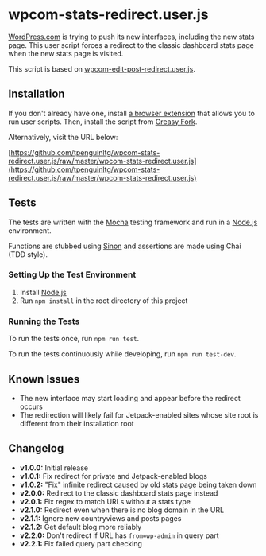 # wpcom-stats-redirect.user.js
[WordPress.com](https://wordpress.com/) is trying to push its new interfaces, including the new stats page. This user script forces a redirect to the classic dashboard stats page when the new stats page is visited.

This script is based on [wpcom-edit-post-redirect.user.js](https://github.com/tpenguinltg/wpcom-edit-post-redirect.user.js).

## Installation
If you don't already have one, install [a browser extension](https://greasyfork.org/en/help/installing-user-scripts) that allows you to run user scripts. Then, install the script from [Greasy Fork](https://greasyfork.org/en/scripts/8621-wordpress-com-classic-stats).

Alternatively, visit the URL below:

[https://github.com/tpenguinltg/wpcom-stats-redirect.user.js/raw/master/wpcom-stats-redirect.user.js](https://github.com/tpenguinltg/wpcom-stats-redirect.user.js/raw/master/wpcom-stats-redirect.user.js)

## Tests

The tests are written with the [Mocha][] testing framework and run in a [Node.js][] environment.

Functions are stubbed using [Sinon][] and assertions are made using Chai (TDD style).

[Mocha]: https://mochajs.org/
[Node.js]: https://nodejs.org/
[Sinon]: http://sinonjs.org/
[Chai]: http://chaijs.com/

### Setting Up the Test Environment

1. Install [Node.js]
2. Run `npm install` in the root directory of this project

### Running the Tests

To run the tests once, run `npm run test`.

To run the tests continuously while developing, run `npm run test-dev`.


## Known Issues
* The new interface may start loading and appear before the redirect occurs
* The redirection will likely fail for Jetpack-enabled sites whose site root is
  different from their installation root 

## Changelog
* **v1.0.0:** Initial release
* **v1.0.1:** Fix redirect for private and Jetpack-enabled blogs
* **v1.0.2:** "Fix" infinite redirect caused by old stats page being taken down
* **v2.0.0:** Redirect to the classic dashboard stats page instead
* **v2.0.1:** Fix regex to match URLs without a stats type
* **v2.1.0:** Redirect even when there is no blog domain in the URL
* **v2.1.1:** Ignore new countryviews and posts pages
* **v2.1.2:** Get default blog more reliably
* **v2.2.0:** Don't redirect if URL has `from=wp-admin` in query part
* **v2.2.1:** Fix failed query part checking
